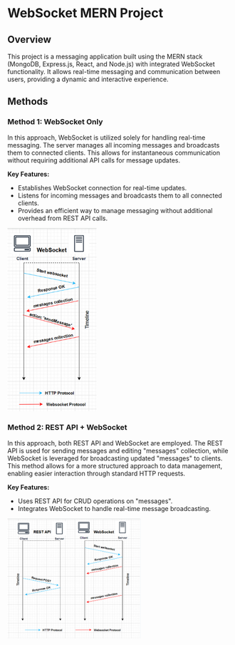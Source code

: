 # WebSocket MERN Project

## Overview

This project is a messaging application built using the MERN stack (MongoDB, Express.js, React, and Node.js) with integrated WebSocket functionality. It allows real-time messaging and communication between users, providing a dynamic and interactive experience.

## Methods

### Method 1: WebSocket Only

In this approach, WebSocket is utilized solely for handling real-time messaging. The server manages all incoming messages and broadcasts them to connected clients. This allows for instantaneous communication without requiring additional API calls for message updates.

**Key Features:**
- Establishes WebSocket connection for real-time updates.
- Listens for incoming messages and broadcasts them to all connected clients.
- Provides an efficient way to manage messaging without additional overhead from REST API calls.

<img src="./frontend/src/assets/websocket_only_diagram.png" alt="WebSocket Only Diagram" width="200"/>

### Method 2: REST API + WebSocket

In this approach, both REST API and WebSocket are employed. The REST API is used for sending messages and editing "messages" collection, while WebSocket is leveraged for broadcasting updated "messages" to clients. This method allows for a more structured approach to data management, enabling easier interaction through standard HTTP requests.

**Key Features:**
- Uses REST API for CRUD operations on "messages".
- Integrates WebSocket to handle real-time message broadcasting.

<img src="./frontend/src/assets/websocket_api_diagram.png" alt="REST API + WebSocket Diagram" width="300"/>

